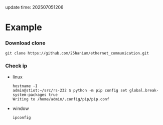 update time: 202507051206
# Example
### Download clone
    git clone https://github.com/25hanium/ethernet_communication.git
    
### Check ip
- linux
  
      hostname -I
      admin@stiot:~/src/rs-232 $ python -m pip config set global.break-system-packages true
      Writing to /home/admin/.config/pip/pip.conf


  
- window
  
      ipconfig

